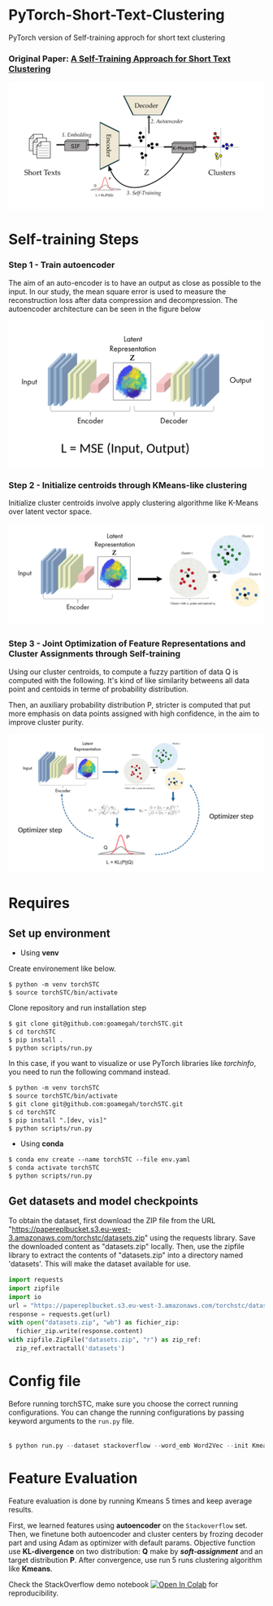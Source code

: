 # PyTorch-Short-Text-Clustering
PyTorch version of Self-training approch for short text clustering

### Original Paper: [A Self-Training Approach for Short Text Clustering](https://aclanthology.org/W19-4322/)

![Image of STC Arch](assets/cover.png)

# Self-training Steps

### Step 1 - Train autoencoder

The aim of an auto-encoder is to have an output as close as possible to the input. In our study, the mean square error is used to measure the reconstruction loss after data compression and decompression. The autoencoder architecture can be seen in the figure below

![Image of STC Arch](assets/1-TAE.png)

### Step 2 - Initialize centroids through KMeans-like clustering​

Initialize cluster centroids involve apply clustering algorithme like K-Means over latent vector space.

![Image of STC Arch](assets/2-ICTKM.png)


### Step 3 - Joint Optimization of Feature Representations and Cluster Assignments through Self-training

Using our cluster centroids, to compute a fuzzy partition of data Q is computed with the following. It's kind of like similarity betweens all data point and centoids in terme of probability distribution.

Then, an auxiliary probability distribution P, stricter is computed that put more emphasis on data points assigned with high confidence, in the aim to improve cluster purity.

![Image of STC Arch](assets/3-JOFRCA.png)

# Requires 

## Set up environment
- Using **venv**

Create environement like below.

```
$ python -m venv torchSTC
$ source torchSTC/bin/activate
```

Clone repository and run installation step

```
$ git clone git@github.com:goamegah/torchSTC.git
$ cd torchSTC
$ pip install .
$ python scripts/run.py
```

In this case, if you want to visualize or use PyTorch libraries like *torchinfo*, you need to run the following command instead.

```
$ python -m venv torchSTC
$ source torchSTC/bin/activate
$ git clone git@github.com:goamegah/torchSTC.git
$ cd torchSTC
$ pip install ".[dev, vis]"
$ python scripts/run.py
```

- Using **conda** 

```
$ conda env create --name torchSTC --file env.yaml
$ conda activate torchSTC
$ python scripts/run.py
```

## Get datasets and model checkpoints

To obtain the dataset, first download the ZIP file from the URL "https://papereplbucket.s3.eu-west-3.amazonaws.com/torchstc/datasets.zip" using the requests library. Save the downloaded content as "datasets.zip" locally. Then, use the zipfile library to extract the contents of "datasets.zip" into a directory named 'datasets'. This will make the dataset available for use.

```python
import requests
import zipfile
import io
url = "https://papereplbucket.s3.eu-west-3.amazonaws.com/torchstc/datasets.zip"
response = requests.get(url)
with open("datasets.zip", "wb") as fichier_zip:
  fichier_zip.write(response.content)
with zipfile.ZipFile("datasets.zip", "r") as zip_ref:
  zip_ref.extractall('datasets')
```


# Config file

Before running torchSTC, make sure you choose the correct running configurations. You can change the running configurations by passing keyword arguments to the ```run.py``` file.

```python

$ python run.py --dataset stackoverflow --word_emb Word2Vec --init Kmeans --max_iter 1500

```

# Feature Evaluation

Feature evaluation is done by running Kmeans 5 times and keep average results. 

First, we learned features using **autoencoder** on the ```Stackoverflow``` set. Then, we finetune both autoencoder and cluster centers by frozing decoder part and using Adam as optimizer with default params. Objective function use **KL-divergence** on two distribution: **Q** make by ***soft-assignment*** and an target distribution **P**. After convergence, use run 5 runs clustering algorithm like **Kmeans**.

Check the StackOverflow demo notebook [![Open In Colab](https://colab.research.google.com/assets/colab-badge.svg)](https://github.com/goamegah/torchSTC/blob/main/demos/stackoverlow/stc_final_assignment_hgf_sof.ipynb) for reproducibility.
